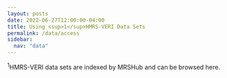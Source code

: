 ```yaml
---
layout: posts
date: 2022-06-27T12:00:00-04:00
title: Using <sup>1</sup>HMRS-VERI Data Sets
permalink: /data/access
sidebar:
  nav: "data"
---
```


<sup>1</sup>HMRS-VERI data sets are indexed by MRSHub and can be browsed here. 